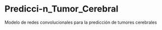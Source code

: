 # Predicci-n_Tumor_Cerebral
Modelo de redes convolucionales para la predicción de tumores cerebrales
